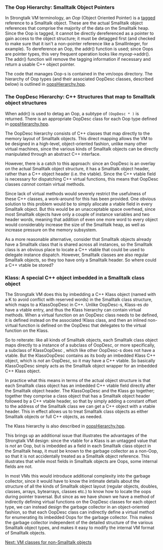 ### The Oop Hierarchy: Smalltalk Object Pointers ###

In Strongtalk VM terminology, an _Oop_ (Object Oriented Pointer) is a [tagged](Tagging.md) reference to a Smalltalk object.  These are the actual Smalltalk object references that comprise the majority of the data on the Smalltalk heap.  Since the Oop is tagged, it cannot be directly dereferenced as a pointer to gain access to the object structure; it must be detagged first (and checked to make sure that it isn't a non-pointer reference like a SmallInteger, for example).    To dereference an Oop, the addr() function is used; since Oops are pointer types, this very frequent operation looks like _myoop_->addr().  The addr() function will remove the tagging information if necessary and return a usable C++ object pointer.

The code that manages Oop-s is contained in the vm/oops directory.  The hierarchy of Oop types (and their associated OopDesc classes, described below) is outlined in [oopsHierarchy.hpp](http://strongtalk.googlecode.com/svn/trunk/vm/oops/oopsHierarchy.hpp).

### The OopDesc Hierarchy: C++ Structures that map to Smalltalk object structures ###

When addr() is used to detag an Oop, a subtype of `(OopDesc * )` is returned.  There is an appropriate OopDesc class for each Oop type defined in [oopsHierarchy.hpp](http://strongtalk.googlecode.com/svn/trunk/vm/oops/oopsHierarchy.hpp).

The OopDesc hierarchy consists of C++ classes that map directly to the memory layout of Smalltalk objects.  This direct mapping allows the VM to be designed in a high-level, object-oriented fashion, unlike many other virtual machines, since the various kinds of Smalltalk objects can be directly manipulated through an abstract C++ interface.

However, there is a catch to this approach: since an OopDesc is an overlay on the actual Smalltalk object structure, it has a Smalltalk object header, rather than a C++ object header (i.e. the vtable).  Since the C++ vtable field is necessary for dispatching C++ virtual functions, this means that OopDesc classes _cannot_ contain virtual methods.

Since lack of virtual methods would severely restrict the usefulness of these C++ classes, a work-around for this has been provided.  One obvious solution to this problem would be to simply allocate a vtable field in every Smalltalk object.  But this would be an unacceptable space overhead, since most Smalltalk objects have only a couple of instance variables and two header words, meaning that addition of even one more word to every object would considerably increase the size of the Smalltalk heap, as well as increase pressure on the memory subsystem.

As a more reasonable alternative, consider that Smalltalk objects already have a Smalltalk class that is shared across all instances, so the Smalltalk class is an obvious place to locate a C++ vtable that could be used to delegate instance dispatch.  However, Smalltalk classes are also regular Smalltalk objects, so they too have only a Smalltalk header.  So where could a C++ vtable be stored?

### Klass: A special C++ object imbedded in a Smalltalk class object ###

The Strongtalk VM does this by imbedding a C++ Klass object (named with a K to avoid conflict with reserved words) in the Smalltalk class structure, which maps to a KlassOopDesc in C++.  Unlike OopDesc-s, Klass-es _do_ have a vtable entry, and thus the Klass hierarchy can contain virtual methods.   When a virtual function on an OopDesc class needs to be defined, it is defined instead on the associated !Klass class, and then an inlined non-virtual function is defined on the OopDesc that delegates to the virtual function on the Klass.

So to reiterate: like all kinds of Smalltalk objects, each Smalltalk class object maps directly to a instance of a subclass of OopDesc, or more specifically, a subclass of KlassOopDesc , which like other OopDesc-s does not have a vtable.  But the KlassOopDesc contains as its body an imbedded Klass C++ object, which is _not_ an OopDesc, so it may have a C++ vtable.  So basically KlassOopDesc simply acts as the Smalltalk object wrapper for an imbedded C++ Klass object.

In practice what this means in terms of the actual object structure is that each Smalltalk class object has an imbedded C++ vtable field directly after the Smalltalk object header.    The KlassOopDesc and the Klass go together; together they comprise a class object that has a Smalltalk object header followed by a C++ vtable header, so that by simply adding a constant offset to the address of the Smalltalk class we can get a C++ object with a vtable header.  This in effect allows us to treat Smalltalk class objects as either Smalltalk objects or full C++ objects, as needed.

The Klass hierarchy is also described in [oopsHierarchy.hpp](http://strongtalk.googlecode.com/svn/trunk/vm/oops/oopsHierarchy.hpp).

This brings up an additional issue that illustrates the advantages of the Strongtalk VM design: since the vtable for a Klass is an untagged value that is _not_ an Oop, but is imbedded as a field in each Smalltalk class object in the Smalltalk heap, it must be known to the garbage collector as a non-Oop, so that it is not accidentally treated as a Smalltalk object reference.  This illustrates that while most fields in Smalltalk objects are Oops, some internal fields are not.

In most VMs this would introduce additional complexity into the garbage collector, since it would have to know the intimate details about the structure of all the kinds of Smalltalk object layout (regular objects, doubles, classes, arrays, bytearrays, classes etc.) to know how to locate the oops during pointer traversal.  But since as we have shown we have a method of indirectly defining virtual functions on the OopDesc classes for each object type, we can instead design the garbage collector in an object-oriented fashion, so that each OopDesc class can indirectly define a virtual method for enumerating its imbedded Oops for the garbage collector.  This makes the garbage collector independent of the detailed structure of the various Smalltalk object types, and makes it easy to modify the internal VM format of Smalltalk objects.

[Next: VM classes for non-Smalltalk objects](NonOopVMTypes.md)